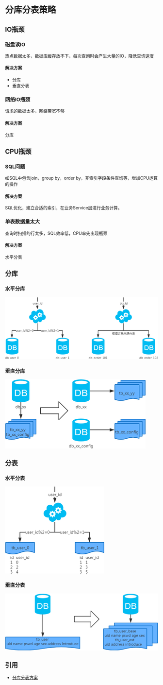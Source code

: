 # 分库分表策略

## IO瓶颈

### 磁盘读IO

热点数据太多，数据库缓存放不下，每次查询时会产生大量的IO，降低查询速度

#### 解决方案

- 分库
- 垂直分表

### 网络IO瓶颈

请求的数据太多，网络带宽不够

#### 解决方案

分库

## CPU瓶颈

### SQL问题

如SQL中包含join，group by，order by，非索引字段条件查询等，增加CPU运算的操作

#### 解决方案

SQL优化，建立合适的索引，在业务Service层进行业务计算。

### 单表数据量太大

查询时扫描的行太多，SQL效率低，CPU率先出现瓶颈 

#### 解决方案

水平分表

## 分库

### 水平分库

![](images/分库分表/1.jpg)

### 垂直分库

![](images/分库分表/3.jpg)

## 分表

### 水平分表

![](images/分库分表/2.jpg)

### 垂直分表

![](images/分库分表/4.jpg)

## 引用

- [分库分表方案](https://mp.weixin.qq.com/s/GCgKL5CXuVtlEsISbkHd-g)